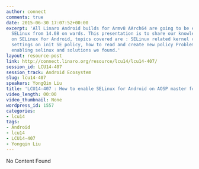 ```yaml
---
author: connect
comments: true
date: 2015-06-30 17:07:52+00:00
excerpt: 'All Linaro Android builds for Armv8 AArch64 are going to be enabled for
  SELinux from 14.08 on wards. This presentation is to share our knowledge and understanding
  on SELinux for Android, topics covered are : SELinux related kernel configs SELinux
  settings on init SE policy, how to read and create new policy Problems we met when
  enabling selinux and solutions we found.'
layout: resource-post
link: http://connect.linaro.org/resource/lcu14/lcu14-407/
session_id: LCU14-407
session_track: Android Ecosystem
slug: lcu14-407
speakers: YongQin Liu
title: 'LCU14-407 : How to enable SELinux for Android on AOSP master for Armv8'
video_length: 00:00
video_thumbnail: None
wordpress_id: 1557
categories:
- lcu14
tags:
- Android
- lcu14
- LCU14-407
- Yongqin Liu
---
```


No Content Found